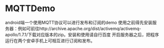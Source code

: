 # MQTTDemo
android端一个使用MQTT协议可以进行发布和订阅的demo
使用之前得先安装服务器：例如可前往http://archive.apache.org/dist/activemq/activemq-apollo/1.7.1/下载对应版本的zip。安装和使用请自行百度
开启服务器之后，把程序运行在两个安卓手机上可相互进行订阅和发布。
